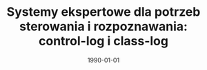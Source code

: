 ---
# Documentation: https://wowchemy.com/docs/managing-content/

title: 'Systemy ekspertowe dla potrzeb sterowania i rozpoznawania: control-log i class-log'
subtitle: ''
summary: ''
authors:
- Zdzisław Bubnicki
- sas
tags: []
categories: []
date: '1990-01-01'
lastmod: 2022-10-07T05:45:08Z
featured: false
draft: false

# Featured image
# To use, add an image named `featured.jpg/png` to your page's folder.
# Focal points: Smart, Center, TopLeft, Top, TopRight, Left, Right, BottomLeft, Bottom, BottomRight.
image:
  caption: ''
  focal_point: ''
  preview_only: false

# Projects (optional).
#   Associate this post with one or more of your projects.
#   Simply enter your project's folder or file name without extension.
#   E.g. `projects = ["internal-project"]` references `content/project/deep-learning/index.md`.
#   Otherwise, set `projects = []`.
projects: []
publishDate: '2022-10-07T05:45:07.316176Z'
publication_types:
- '1'
abstract: ''
publication: '*Inżynieria wiedzy i systemy ekspertowe. Materiały I Krajowej Konferencji
  Naukowej, Wrocław, 26-28 czerwca 1990. T. 2.*'
---
